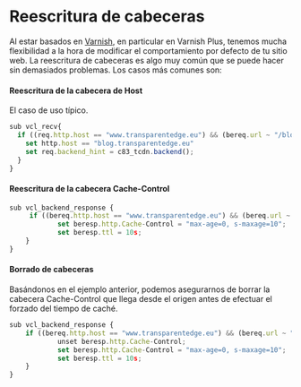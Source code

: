 # Reescritura de cabeceras

Al estar basados en [Varnish](https://www.varnish-software.com), en particular en Varnish Plus, tenemos mucha flexibilidad a la hora de modificar el comportamiento por defecto de tu sitio web. La reescritura de cabeceras es algo muy común que se puede hacer sin demasiados problemas. Los casos más comunes son:

#### Reescritura de la cabecera de Host

El caso de uso típico.

```javascript
sub vcl_recv{
  if ((req.http.host == "www.transparentedge.eu") && (bereq.url ~ "/blog")) {
    set http.host == "blog.transparentedge.eu"
    set req.backend_hint = c83_tcdn.backend();
  }
}
```

#### Reescritura de la cabecera Cache-Control

```javascript
sub vcl_backend_response {
     if ((bereq.http.host == "www.transparentedge.eu") && (bereq.url ~ "/my-new-url")) {
            set beresp.http.Cache-Control = "max-age=0, s-maxage=10";
            set beresp.ttl = 10s;
    }
}
```

#### Borrado de cabeceras

Basándonos en el ejemplo anterior, podemos asegurarnos de borrar la cabecera Cache-Control que llega desde el origen antes de efectuar el forzado del tiempo de caché.

```javascript
sub vcl_backend_response {    
    if ((bereq.http.host == "www.transparentedge.eu") && (bereq.url ~ "/my-new-url")) {
            unset beresp.http.Cache-Control;
            set beresp.http.Cache-Control = "max-age=0, s-maxage=10";
            set beresp.ttl = 10s;
    }
}    
```







